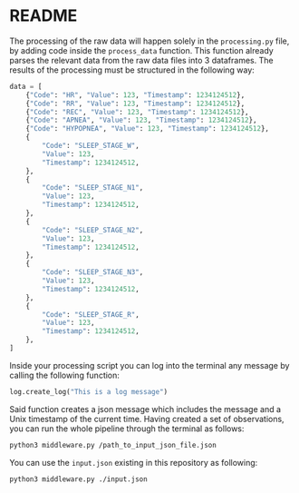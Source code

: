 # README

The processing of the raw data will happen solely in the `processing.py` file, by adding code inside the `process_data` function. This function already parses the relevant data from the raw data files into 3 dataframes. The results of the processing must be structured in the following way:

```python
data = [
    {"Code": "HR", "Value": 123, "Timestamp": 1234124512},
    {"Code": "RR", "Value": 123, "Timestamp": 1234124512},
    {"Code": "REC", "Value": 123, "Timestamp": 1234124512},
    {"Code": "APNEA", "Value": 123, "Timestamp": 1234124512},
    {"Code": "HYPOPNEA", "Value": 123, "Timestamp": 1234124512},
    {
        "Code": "SLEEP_STAGE_W",
        "Value": 123,
        "Timestamp": 1234124512,
    },
    {
        "Code": "SLEEP_STAGE_N1",
        "Value": 123,
        "Timestamp": 1234124512,
    },
    {
        "Code": "SLEEP_STAGE_N2",
        "Value": 123,
        "Timestamp": 1234124512,
    },
    {
        "Code": "SLEEP_STAGE_N3",
        "Value": 123,
        "Timestamp": 1234124512,
    },
    {
        "Code": "SLEEP_STAGE_R",
        "Value": 123,
        "Timestamp": 1234124512,
    },
]
```

Inside your processing script you can log into the terminal any message by calling the following function:

```python
log.create_log("This is a log message")
```

Said function creates a json message which includes the message and a Unix timestamp of the current time. Having created a set of observations, you can run the whole pipeline through the terminal as follows:

```bash
python3 middleware.py /path_to_input_json_file.json
```

You can use the `input.json` existing in this repository as following:

```bash
python3 middleware.py ./input.json
```